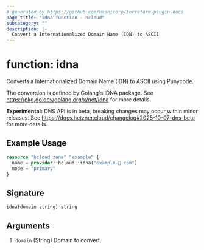 ```yaml
---
# generated by https://github.com/hashicorp/terraform-plugin-docs
page_title: "idna function - hcloud"
subcategory: ""
description: |-
  Convert a Internationalized Domain Name (IDN) to ASCII
---
```


# function: idna

Converts a Internationalized Domain Name (IDN) to ASCII using Punycode.

The conversion is defined by Golang's IDNA package. See https://pkg.go.dev/golang.org/x/net/idna
for more details.

**Experimental:** DNS API is in beta, breaking changes may occur within minor releases.
See https://docs.hetzner.cloud/changelog#2025-10-07-dns-beta for more details.

## Example Usage

```terraform
resource "hcloud_zone" "example" {
  name = provider::hcloud::idna("exämple-🍪.com")
  mode = "primary"
}
```

## Signature

<!-- signature generated by tfplugindocs -->
```text
idna(domain string) string
```

## Arguments

<!-- arguments generated by tfplugindocs -->
1. `domain` (String) Domain to convert.
